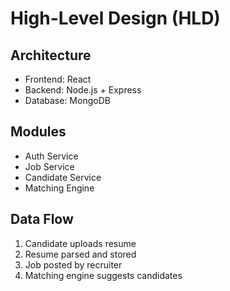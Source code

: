 # High-Level Design (HLD)

## Architecture
- Frontend: React
- Backend: Node.js + Express
- Database: MongoDB

## Modules
- Auth Service
- Job Service
- Candidate Service
- Matching Engine

## Data Flow
1. Candidate uploads resume
2. Resume parsed and stored
3. Job posted by recruiter
4. Matching engine suggests candidates